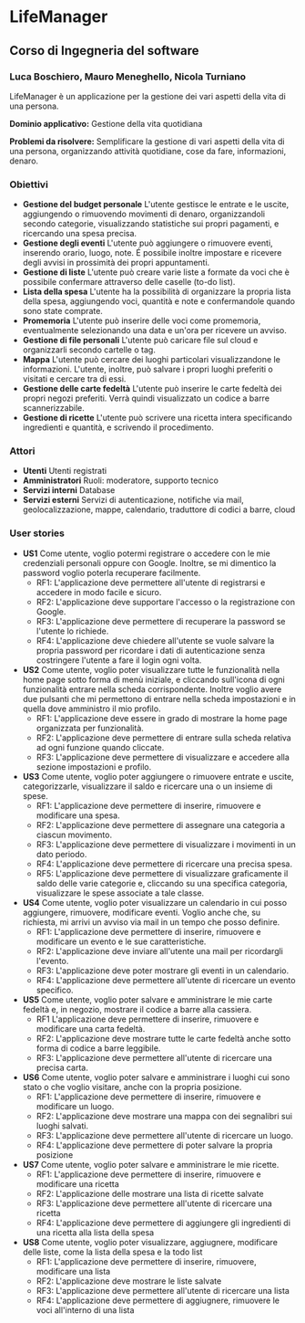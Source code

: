 # LifeManager

## Corso di Ingegneria del software

### Luca Boschiero, Mauro Meneghello, Nicola Turniano

LifeManager è un applicazione per la gestione dei vari aspetti della vita di una persona.

**Dominio applicativo:** Gestione della vita quotidiana

**Problemi da risolvere:** Semplificare la gestione di vari aspetti della vita di una persona, organizzando attività quotidiane, cose da fare, informazioni, denaro.


### Obiettivi

  * **Gestione del budget personale**
    L'utente gestisce le entrate e le uscite, aggiungendo o rimuovendo movimenti di denaro, organizzandoli secondo categorie, visualizzando statistiche sui propri         pagamenti, e ricercando una spesa precisa.
  * **Gestione degli eventi**
    L'utente può aggiungere o rimuovere eventi, inserendo orario, luogo, note. É possibile inoltre impostare e ricevere degli avvisi in prossimità dei propri           appuntamenti.
  * **Gestione di liste**
    L'utente può creare varie liste a formate da voci che è possibile confermare attraverso delle caselle (to-do list).
  * **Lista della spesa**
    L'utente ha la possibilità di organizzare la propria lista della spesa, aggiungendo voci, quantità e note e confermandole quando sono state comprate. 
  * **Promemoria**
    L'utente può inserire delle voci come promemoria, eventualmente selezionando una data e un'ora per ricevere un avviso.
  * **Gestione di file personali**
    L'utente può caricare file sul cloud e organizzarli secondo cartelle o tag.
  * **Mappa**
    L'utente può cercare dei luoghi particolari visualizzandone le informazioni. L'utente, inoltre, può salvare i propri luoghi preferiti o visitati e cercare tra di essi.
  * **Gestione delle carte fedeltà**
    L'utente può inserire le carte fedeltà dei propri negozi preferiti. Verrà quindi visualizzato un codice a barre scannerizzabile.
  * **Gestione di ricette**
    L'utente può scrivere una ricetta intera specificando ingredienti e quantità, e scrivendo il procedimento.

### Attori

  * **Utenti**
    Utenti registrati
  * **Amministratori**
    Ruoli: moderatore, supporto tecnico
  * **Servizi interni**
    Database
  * **Servizi esterni**
    Servizi di autenticazione, notifiche via mail, geolocalizzazione, mappe, calendario, traduttore di codici a barre, cloud

### User stories

 * **US1**
   Come utente, voglio potermi registrare o accedere con le mie credenziali personali oppure con Google. Inoltre, se mi dimentico la password voglio poterla recuperare facilmente.
   * RF1: L'applicazione deve permettere all'utente di registrarsi e accedere in modo facile e sicuro.
   * RF2: L'applicazione deve supportare l'accesso o la registrazione con Google.
   * RF3: L'applicazione deve permettere di recuperare la password se l'utente lo richiede.
   * RF4: L'applicazione deve chiedere all'utente se vuole salvare la propria password per ricordare i dati di autenticazione senza costringere l'utente a fare il login ogni volta.
 * **US2**
   Come utente, voglio poter visualizzare tutte le funzionalità nella home page sotto forma di menù iniziale, e cliccando sull'icona di ogni funzionalità entrare nella scheda corrispondente. Inoltre voglio avere due pulsanti che mi permettono di entrare nella scheda impostazioni e in quella dove amministro il mio profilo.
   * RF1: L'applicazione deve essere in grado di mostrare la home page organizzata per funzionalità.
   * RF2: L'applicazione deve permettere di entrare sulla scheda relativa ad ogni funzione quando cliccate.
   * RF3: L'applicazione deve permettere di visualizzare e accedere alla sezione impostazioni e profilo.
 * **US3**
   Come utente, voglio poter aggiungere o rimuovere entrate e uscite, categorizzarle, visualizzare il saldo e ricercare una o un insieme di spese.
   * RF1: L'applicazione deve permettere di inserire, rimuovere e modificare una spesa.
   * RF2: L'applicazione deve permettere di assegnare una categoria a ciascun movimento.
   * RF3: L'applicazione deve permettere di visualizzare i movimenti in un dato periodo.
   * RF4: L'applicazione deve permettere di ricercare una precisa spesa.
   * RF5: L'applicazione deve permettere di visualizzare graficamente il saldo delle varie categorie e, cliccando su una specifica categoria, visualizzare le spese associate a tale classe.
 * **US4**
   Come utente, voglio poter visualizzare un calendario in cui posso aggiungere, rimuovere, modificare eventi. Voglio anche che, su richiesta, mi arrivi un avviso via mail in un tempo che posso definire. 
   * RF1: L'applicazione deve permettere di inserire, rimuovere e modificare un evento e le sue caratteristiche.
   * RF2: L'applicazione deve inviare all'utente una mail per ricordargli l'evento.
   * RF3: L'applicazione deve poter mostrare gli eventi in un calendario.
   * RF4: L'applicazione deve permettere all'utente di ricercare un evento specifico. 
 * **US5**
   Come utente, voglio poter salvare e amministrare le mie carte fedeltà e, in  negozio, mostrare il codice a barre alla cassiera.
   * RF1 L'applicazione deve permettere di inserire, rimuovere e modificare una carta fedeltà.
   * RF2: L'applicazione deve mostrare tutte le carte fedeltà anche sotto forma di codice a barre leggibile.
   * RF3: L'applicazione deve permettere all'utente di ricercare una precisa carta.
 * **US6**
   Come utente, voglio poter salvare e amministrare i luoghi cui sono stato o che voglio visitare, anche con la propria posizione.
   * RF1: L'applicazione deve permettere di inserire, rimuovere e modificare un luogo.
   * RF2: L'applicazione deve mostrare una mappa con dei segnalibri sui luoghi salvati.
   * RF3: L'applicazione deve permettere all'utente di ricercare un luogo.
   * RF4: L'applicazione deve permettere di poter salvare la propria posizione
 * **US7**
   Come utente, voglio poter salvare e amministrare le mie ricette.
   * RF1: L'applicazione deve permettere di inserire, rimuovere e modificare una ricetta
   * RF2: L'applicazione delle mostrare una lista di ricette salvate
   * RF3: L'applicazione deve permettere all'utente di ricercare una ricetta
   * RF4: L'applicazione deve permettere di aggiungere gli ingredienti di una ricetta alla lista della spesa
 * **US8**
   Come utente, voglio poter visualizzare, aggiugnere, modificare delle liste, come la lista della spesa e la todo list
   * RF1: L'applicazione deve permettere di inserire, rimuovere, modificare una lista
   * RF2: L'applicazione deve mostrare le liste salvate
   * RF3: L'applicazione deve permettere all'utente di ricercare una lista
   * RF4: L'applicazione deve permettere di aggiugnere, rimuovere le voci all'interno di una lista

